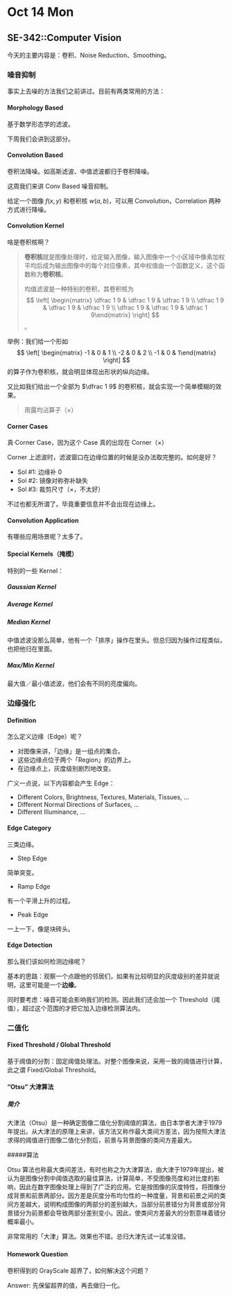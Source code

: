 # Oct 14 Mon

## SE-342::Computer Vision

今天的主要内容是：卷积、Noise Reduction、Smoothing。

### 噪音抑制

事实上去噪的方法我们之前讲过。目前有两类常用的方法：

#### Morphology Based

基于数学形态学的滤波。

下周我们会讲到这部分。

#### Convolution Based

卷积法降噪。如高斯滤波、中值滤波都归于卷积降噪。

这周我们来讲 Conv Based 噪音抑制。

给定一个图像 $f(x, y)$ 和卷积核 $w(a, b)$，可以用 Convolution，Correlation 两种方式进行降噪。

#### Convolution Kernel

啥是卷积核啊？

> **卷积核**就是图像处理时，给定输入图像，输入图像中一个小区域中像素加权平均后成为输出图像中的每个对应像素，其中权值由一个函数定义，这个函数称为**卷积核**。
>
> 均值滤波是一种特别的卷积，其卷积核为$$ \left[ \begin{matrix}   \dfrac 1 9 & \dfrac 1 9 & \dfrac 1 9 \\   \dfrac 1 9 & \dfrac 1 9 & \dfrac 1 9 \\   \dfrac 1 9 & \dfrac 1 9 & \dfrac 1 9\end{matrix}  \right]  $$。

举例：我们给一个形如$$ \left[ \begin{matrix}   -1 & 0 & 1 \\   -2 & 0 & 2 \\   -1 & 0 & 1\end{matrix}  \right]  $$的算子作为卷积核，就会明显体现出形状的纵向边缘。

又比如我们给出一个全部为 $\dfrac 1 9$ 的卷积核，就会实现一个简单模糊的效果。

> 雨露均沾算子（×）

#### Corner Cases

真·Corner Case，因为这个 Case 真的出现在 Corner（×）

Corner 上滤波时，滤波窗口在边缘位置的时候是没办法取完整的。如何是好？

* Sol #1: 边缘补 0
* Sol #2: 镜像对称弥补缺失
* Sol #3: 裁剪尺寸（×，不太好）

不过也都无所谓了。毕竟重要信息并不会出现在边缘上。

#### Convolution Application

有哪些应用场景呢？太多了。 

#### Special Kernels（掩模）

特别的一些 Kernel：

##### Gaussian Kernel

##### Average Kernel

##### Median Kernel

中值滤波没那么简单，他有一个「排序」操作在里头。但总归因为操作过程类似，也把他归在里面。

##### Max/Min Kernel

最大值／最小值滤波，他们会有不同的亮度偏向。

### 边缘强化

#### Definition

怎么定义边缘（Edge）呢？

* 对图像来讲，「边缘」是一组点的集合。
* 这些边缘点位于两个「Region」的边界上。
* 在边缘点上，灰度级别剧烈地改变。

广义一点说，以下内容都会产生 Edge：

* Different Colors, Brightness, Textures, Materials, Tissues, ...
* Different Normal Directions of Surfaces, ...
* Different Illuminance, ...

#### Edge Category

三类边缘。

* Step Edge

简单突变。

* Ramp Edge

有一个平滑上升的过程。

* Peak Edge

一上一下，像是块砖头。

#### Edge Detection

那么我们该如何检测边缘呢？

基本的思路：观察一个点跟他的邻居们，如果有比较明显的灰度级别的差异就说明，这里可能是一个**边缘**。

同时要考虑：噪音可能会影响我们的检测。因此我们还会加一个 Threshold（阈值），超过这个范围的才把它加入边缘检测算法内。

### 二值化

#### Fixed Threshold / Global Threshold

基于阈值的分割：固定阈值处理法。对整个图像来说，采用一致的阈值进行计算，此之谓 Fixed/Global Threshold。

#### “Otsu” 大津算法

##### 简介

大津法（Otsu）是一种确定图像二值化分割阈值的算法，由日本学者大津于1979年提出。从大津法的原理上来讲，该方法又称作最大类间方差法，因为按照大津法求得的阈值进行图像二值化分割后，前景与背景图像的类间方差最大。

#####算法

Otsu 算法也称最大类间差法，有时也称之为大津算法，由大津于1979年提出，被认为是图像分割中阈值选取的最佳算法，计算简单，不受图像亮度和对比度的影响，因此在数字图像处理上得到了广泛的应用。它是按图像的灰度特性，将图像分成背景和前景两部分。因方差是灰度分布均匀性的一种度量，背景和前景之间的类间方差越大，说明构成图像的两部分的差别越大，当部分前景错分为背景或部分背景错分为前景都会导致两部分差别变小。因此，使类间方差最大的分割意味着错分概率最小。

非常常用的「大津」算法。效果也不错。总归大津先试一试准没错。

### 

#### Homework Question

卷积得到的 GrayScale 超界了，如何解决这个问题？

Answer: 先保留超界的值，再去做归一化。